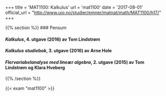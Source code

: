 +++
title = 'MAT1100: Kalkulus'
url = 'mat1100'
date = '2017-08-01'
official_url = "http://www.uio.no/studier/emner/matnat/math/MAT1100/h17/"
+++

<div>
{{% section %}}
### Pensum

#### *Kalkulus*, 4. utgave (2016) av Tom Lindstrøm

#### *Kalkulus studiebok*, 3. utgave (2016) av Arne Hole

#### *Flervariabelanalyse med lineær algebra*, 2. utgave (2015) av Tom Lindstrøm og Klara Hveberg

{{% /section %}}

{{< exam "mat1100" >}}
</div>
